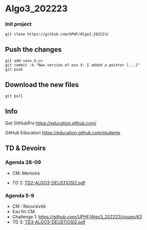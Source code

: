 # Algo3_202223


### Init project

```
git clone https://github.com/UPHF/Algo3_202223/
```


## Push the changes

```
git add <exo_X.c>
git commit -m "New version of exo X: I added a pointer [...]"
git push
```

## Download the new files

```
git pull
```

## Info

Get GitHubPro https://education.github.com/ 

GitHub Education https://education.github.com/students

## TD & Devoirs


### Agenda 28-09 

- CM: Memoire

- TD 2:  [TD2-ALGO3-DEUSTIOSI2.pdf](https://github.com/UPHF/Algo3_202223/files/9664519/TD2-ALGO3-DEUSTIOSI2.pdf)

### Agenda 5-9 

- CM : Recursivité
- Exo fin CM.
- Challenge 1: https://github.com/UPHF/Algo3_202223/issues/63
- TD 3: [TD3-ALGO3-DEUSTIOSI2.pdf](https://github.com/UPHF/Algo3_202223/files/9715022/TD3-ALGO3-DEUSTIOSI2.pdf)


